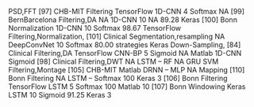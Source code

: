 PSD,FFT
[97] CHB-MIT Filtering TensorFlow 1D-CNN 4 Softmax NA
[99] BernBarcelona Filtering,DA NA 1D-CNN 10 NA 89.28
Keras
[100] Bonn Normalization 1D-CNN 10 Softmax 98.67
TensorFlow
Filtering,Normalization,
[101] Clinical Segmentation,resampling NA DeepConvNet 10 Softmax 80.00
strategies
Keras
Down-Sampling,
[84] Clinical Filtering,DA TensorFlow CNN-BP 5 Sigmoid NA
Matlab
1D-CNN Sigmoid
[98] Clinical Filtering,DWT NA LSTM – RF NA
GRU SVM
Filtering,Montage
[105] CHB-MIT Matlab DRNN – MLP NA
Mapping
[110] Bonn Filtering NA LSTM – Softmax 100
Keras 3
[106] Bonn Filtering TensorFlow LSTM 5 Softmax 100
Matlab 10
[107] Bonn Windowing Keras LSTM 10 Sigmoid 91.25
Keras 3